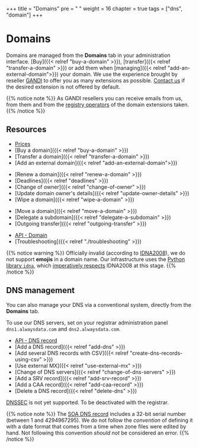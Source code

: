+++
title = "Domains"
pre = "<i class='fas fa-fw fa-server'></i> "
weight = 16
chapter = true
tags = ["dns", "domain"]
+++

# Domains

Domains are managed from the **Domains** tab in your administration interface. [Buy]({{< relref "buy-a-domain" >}}), [transfer]({{< relref "transfer-a-domain" >}}) or add them when [managing]({{< relref "add-an-external-domain">}}) your domain. We use the experience brought by reseller [GANDI](https://www.gandi.net/en) to offer you as many extensions as possible. [Contact us](https://admin.alwaysdata.com/support/add/) if the desired extension is not offered by default.

{{% notice note %}}
As GANDI resellers you can receive emails from us, from them and from the [registry operators](https://en.wikipedia.org/wiki/Domain_name_registry) of the domain extensions taken.
{{% /notice %}}

## Resources

- [Prices](https://www.alwaysdata.com/en/domains/#main)
- [Buy a domain]({{< relref "buy-a-domain" >}})
- [Transfer a domain]({{< relref "transfer-a-domain" >}})
- [Add an external domain]({{< relref "add-an-external-domain">}})
* [Renew a domain]({{< relref "renew-a-domain" >}})
* [Deadlines]({{< relref "deadlines" >}})
* [Change of owner]({{< relref "change-of-owner" >}})
* [Update domain owner's details]({{< relref "update-owner-details" >}})
* [Wipe a domain]({{< relref "wipe-a-domain" >}})
- [Move a domain]({{< relref "move-a-domain" >}})
- [Delegate a subdomain]({{< relref "delegate-a-subdomain" >}})
- [Outgoing transfer]({{< relref "outgoing-transfer" >}})
* [API - Domain](https://api.alwaysdata.com/v1/domain/doc/)
* [Troubleshooting]({{< relref "./troubleshooting" >}})

{{% notice warning %}}
Officially invalid (according to [IDNA2008](http://unicode.org/faq/idn.html)), we do not support **emojis** in a domain name. Our infrastructure uses the [Python library `idna`](https://github.com/kjd/idna), which [imperatively respects](https://github.com/kjd/idna/issues/18) IDNA2008 at this stage.
{{% /notice %}}

## DNS management

You can also manage your DNS via a conventional system, directly from the **Domains** tab.

To use our DNS servers, set on your registrar administration panel `dns1.alwaysdata.com` and `dns2.alwaysdata.com`.

- [API - DNS record](https://api.alwaysdata.com/v1/record/doc/)
- [Add a DNS record]({{< relref "add-dns" >}})
- [Add several DNS records with CSV]({{< relref "create-dns-records-using-csv" >}})
- [Use external MX]({{< relref "use-external-mx" >}})
- [Change of DNS servers]({{< relref "change-of-dns-servers" >}})
- [Add a SRV record]({{< relref "add-srv-record" >}})
- [Add a CAA record]({{< relref "add-caa-record" >}})
- [Delete a DNS record]({{< relref "delete-dns" >}})

[DNSSEC](https://en.wikipedia.org/wiki/Domain_Name_System_Security_Extensions) is not yet supported. To be deactivated with the registrar.

{{% notice note %}}
The [SOA DNS record](https://en.wikipedia.org/wiki/SOA_record) includes a 32-bit serial number (between 1 and 4294967295). We do not follow the *convention* of defining it with a date format that comes from a time when zone files were edited by hand. Not following this convention *should not* be considered an error.
{{% /notice %}}
